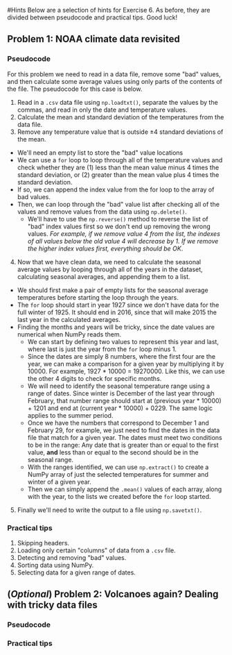 #Hints
Below are a selection of hints for Exercise 6.
As before, they are divided between pseudocode and practical tips.
Good luck!

## Problem 1: NOAA climate data revisited
### Pseudocode
For this problem we need to read in a data file, remove some "bad" values, and then calculate some average values using only parts of the contents of the file. The pseudocode for this case is below.

1. Read in a `.csv` data file using `np.loadtxt()`, separate the values by the commas, and read in only the date and temperature values.
2. Calculate the mean and standard deviation of the temperatures from the data file.
3. Remove any temperature value that is outside ±4 standard deviations of the mean.
  - We'll need an empty list to store the "bad" value locations
  - We can use a `for` loop to loop through all of the temperature values and check whether they are (1) less than the mean value minus 4 times the standard deviation, or (2) greater than the mean value plus 4 times the standard deviation.
  - If so, we can append the index value from the for loop to the array of bad values.
  - Then, we can loop through the "bad" value list after checking all of the values and remove values from the data using `np.delete()`.
    - We'll have to use the `np.reverse()` method to reverse the list of "bad" index values first so we don't end up removing the wrong values. *For example, if we remove value 4 from the list, the indexes of all values below the old value 4 will decrease by 1. If we remove the higher index values first, everything should be OK*.
4. Now that we have clean data, we need to calculate the seasonal average values by looping through all of the years in the dataset, calculating seasonal averages, and appending them to a list.
  - We should first make a pair of empty lists for the seasonal average temperatures before starting the loop through the years.
  - The `for` loop should start in year 1927 since we don't have data for the full winter of 1925. It should end in 2016, since that will make 2015 the last year in the calculated averages.
  - Finding the months and years will be tricky, since the date values are numerical when NumPy reads them.
    - We can start by defining two values to represent this year and last, where last is just the year from the `for` loop minus 1.
    - Since the dates are simply 8 numbers, where the first four are the year, we can make a comparison for a given year by multiplying it by 10000. For example, 1927 * 10000 = 19270000. Like this, we can use the other 4 digits to check for specific months.
    - We will need to identify the seasonal temperature range using a range of dates. Since winter is December of the last year through February, that number range should start at (previous year * 10000) + 1201 and end at (current year * 10000) + 0229. The same logic applies to the summer period.
    - Once we have the numbers that correspond to December 1 and February 29, for example, we just need to find the dates in the data file that match for a given year. The dates must meet two conditions to be in the range: Any date that is greater than or equal to the first value, **and** less than or equal to the second should be in the seasonal range.
    - With the ranges identified, we can use `np.extract()` to create a NumPy array of just the selected temperatures for summer and winter of a given year.
    - Then we can simply append the `.mean()` values of each array, along with the year, to the lists we created before the `for` loop started.
5. Finally we'll need to write the output to a file using `np.savetxt()`.

### Practical tips
1. Skipping headers.
2. Loading only certain "columns" of data from a `.csv` file.
3. Detecting and removing "bad" values.
4. Sorting data using NumPy.
5. Selecting data for a given range of dates.

## (*Optional*) Problem 2: Volcanoes again? Dealing with tricky data files
### Pseudocode

### Practical tips
